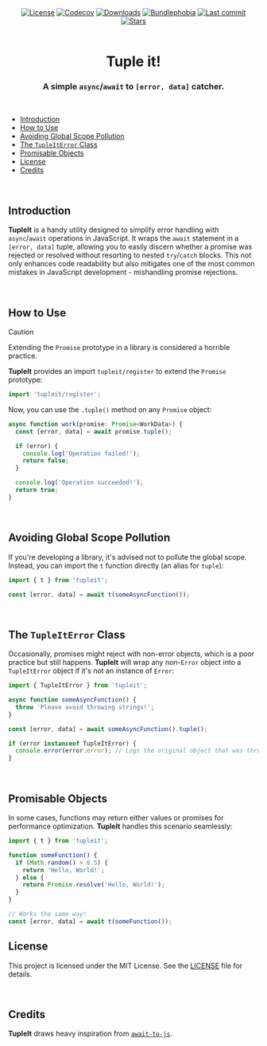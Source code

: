 <div align="center">
  <a title="MIT license" target="_blank" href="https://github.com/arthurfiorette/tupleit/blob/master/LICENSE"><img alt="License" src="https://img.shields.io/github/license/arthurfiorette/tupleit"></a>
  <a title="Codecov" target="_blank" href="https://app.codecov.io/gh/arthurfiorette/tupleit"><img alt="Codecov" src="https://img.shields.io/codecov/c/github/arthurfiorette/tupleit?token=ML0KGCU0VM"></a>
  <a title="NPM Package" target="_blank" href="https://www.npmjs.com/package/tupleit"><img alt="Downloads" src="https://img.shields.io/npm/dw/tupleit?style=flat"></a>
  <a title="Install size" target="_blank" href="https://packagephobia.com/result?p=tupleit"><img alt="Bundlephobia" src="https://packagephobia.com/badge?p=tupleit"></a>
  <a title="Last Commit" target="_blank" href="https://github.com/arthurfiorette/tupleit/commits/master"><img alt="Last commit" src="https://img.shields.io/github/last-commit/arthurfiorette/tupleit"></a>
  <a href="https://github.com/arthurfiorette/tupleit/stargazers"><img src="https://img.shields.io/github/stars/arthurfiorette/tupleit?logo=github&label=Stars" alt="Stars"></a>
</div>

<br />

<h1 align="center">
  Tuple it!
</h1>

<h3 align="center">
  A simple <code>async</code>/<code>await</code> to <code>[error, data]</code> catcher.
</h3>

<br />

- [Introduction](#introduction)
- [How to Use](#how-to-use)
- [Avoiding Global Scope Pollution](#avoiding-global-scope-pollution)
- [The `TupleItError` Class](#the-tupleiterror-class)
- [Promisable Objects](#promisable-objects)
- [License](#license)
- [Credits](#credits)

<br />

## Introduction

**TupleIt** is a handy utility designed to simplify error handling with `async`/`await` operations in JavaScript. It wraps the `await` statement in a `[error, data]` tuple, allowing you to easily discern whether a promise was rejected or resolved without resorting to nested `try`/`catch` blocks. This not only enhances code readability but also mitigates one of the most common mistakes in JavaScript development - mishandling promise rejections.

<br />

## How to Use

> [!CAUTION]
> Extending the `Promise` prototype in a library is considered a horrible practice.

**TupleIt** provides an import `tupleit/register` to extend the `Promise` prototype:

```typescript
import 'tupleit/register';
```

Now, you can use the `.tuple()` method on any `Promise` object:

```typescript
async function work(promise: Promise<WorkData>) {
  const [error, data] = await promise.tuple();

  if (error) {
    console.log('Operation failed!');
    return false;
  }

  console.log('Operation succeeded!');
  return true;
}
```

<br />

## Avoiding Global Scope Pollution

If you're developing a library, it's advised not to pollute the global scope. Instead, you can import the `t` function directly (an alias for `tuple`):

```typescript
import { t } from 'tupleit';

const [error, data] = await t(someAsyncFunction());
```

<br />

## The `TupleItError` Class

Occasionally, promises might reject with non-error objects, which is a poor practice but still happens. **TupleIt** will wrap any non-`Error` object into a `TupleItError` object if it's not an instance of `Error`:

```typescript
import { TupleItError } from 'tupleit';

async function someAsyncFunction() {
  throw 'Please avoid throwing strings!';
}

const [error, data] = await someAsyncFunction().tuple();

if (error instanceof TupleItError) {
  console.error(error.error); // Logs the original object that was thrown.
}
```

<br />

## Promisable Objects

In some cases, functions may return either values or promises for performance optimization. **TupleIt** handles this scenario seamlessly:

```typescript
import { t } from 'tupleit';

function someFunction() {
  if (Math.random() > 0.5) {
    return 'Hello, World!';
  } else {
    return Promise.resolve('Hello, World!');
  }
}

// Works the same way!
const [error, data] = await t(someFunction());
```

## License

This project is licensed under the MIT License. See the [LICENSE](LICENSE) file for details.

<br />

## Credits

**TupleIt** draws heavy inspiration from [`await-to-js`](https://www.npmjs.com/package/await-to-js).

<br />
